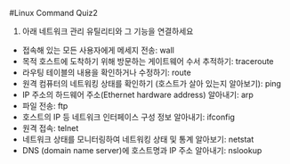 #Linux Command Quiz2

1. 아래 네트워크 관리 유틸리티와 그 기능을 연결하세요
- 접속해 있는 모든 사용자에게 메세지 전송: wall
- 목적 호스트에 도착하기 위해 방문하는 게이트웨어 수서 추적하기: traceroute
- 라우팅 테이블의 내용을 확인하거나 수정하기: route
- 원격 컴퓨터의 네트워킹 상태를 확인하기 (호스트가 살아 있는지 알아보기): ping
- IP 주소의 하드웨어 주소(Ethernet hardware address) 알아내기: arp
- 파일 전송: ftp
- 호스트의 IP 등 네트워크 인터페이스 구성 정보 알아내기: ifconfig
- 원격 접속: telnet
- 네트워크 상태를 모니터링하여 네트워킹 상태 및 통계 알아보기: netstat
- DNS (domain name server)에 호스트명과 IP 주소 알아내기: nslookup

